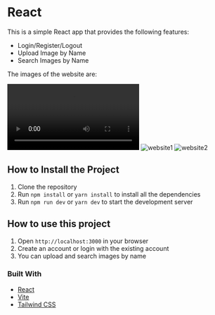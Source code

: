 # React 

This is a simple React app  that provides the following features:

- Login/Register/Logout
- Upload Image by Name
- Search Images by Name

The images of the website are:

![website1](./public/dobbydemo.m4v)
![website1](./public/website1.png)
![website2](./public/website2.png)

## How to Install the Project

1. Clone the repository
2. Run `npm install` or `yarn install` to install all the dependencies
3. Run `npm run dev` or `yarn dev` to start the development server

## How to use this project

1. Open `http://localhost:3000` in your browser
2. Create an account or login with the existing account
3. You can upload and search images by name

### Built With

* [React](https://reactjs.org/)
* [Vite](https://vitejs.dev/)
* [Tailwind CSS](https://tailwindcss.com/)
